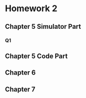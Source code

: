 # Homework 2

## Chapter 5 Simulator Part

### Q1



## Chapter 5 Code Part

## Chapter 6

## Chapter 7
